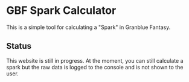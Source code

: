 # GBF Spark Calculator

This is a simple tool for calculating a "Spark" in Granblue Fantasy.

## Status
This website is still in progress. At the moment, you can still calculate a spark but the raw data
is logged to the console and is not shown to the user.
